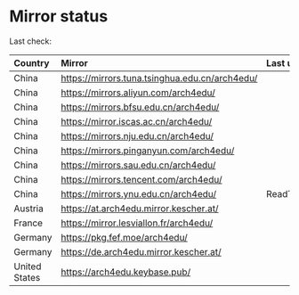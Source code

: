 <script src="./time.js"></script>
# Mirror status
Last check: <script type="text/javascript">localize(1667629739.6957812);</script>

|Country|Mirror|Last update|
|:------|:-----|:----------|
|China|https://mirrors.tuna.tsinghua.edu.cn/arch4edu/|<script type="text/javascript">localize(1667587281);</script>|
|China|https://mirrors.aliyun.com/arch4edu/|<script type="text/javascript">localize(1667544312);</script>|
|China|https://mirrors.bfsu.edu.cn/arch4edu/|<script type="text/javascript">localize(1667587281);</script>|
|China|https://mirror.iscas.ac.cn/arch4edu/|<script type="text/javascript">localize(1667587281);</script>|
|China|https://mirrors.nju.edu.cn/arch4edu/|<script type="text/javascript">localize(1667544312);</script>|
|China|https://mirrors.pinganyun.com/arch4edu/|<script type="text/javascript">localize(1667587281);</script>|
|China|https://mirrors.sau.edu.cn/arch4edu/|<script type="text/javascript">localize(1650446957);</script>|
|China|https://mirrors.tencent.com/arch4edu/|<script type="text/javascript">localize(1667587281);</script>|
|China|https://mirrors.ynu.edu.cn/arch4edu/|ReadTimeout|
|Austria|https://at.arch4edu.mirror.kescher.at/|<script type="text/javascript">localize(1667587281);</script>|
|France|https://mirror.lesviallon.fr/arch4edu/|<script type="text/javascript">localize(1667587281);</script>|
|Germany|https://pkg.fef.moe/arch4edu/|<script type="text/javascript">localize(1667587281);</script>|
|Germany|https://de.arch4edu.mirror.kescher.at/|<script type="text/javascript">localize(1667587281);</script>|
|United States|https://arch4edu.keybase.pub/|<script type="text/javascript">localize(1667587281);</script>|

<script src="./tablefilter/tablefilter.js"></script>
<script src="./table.js"></script>